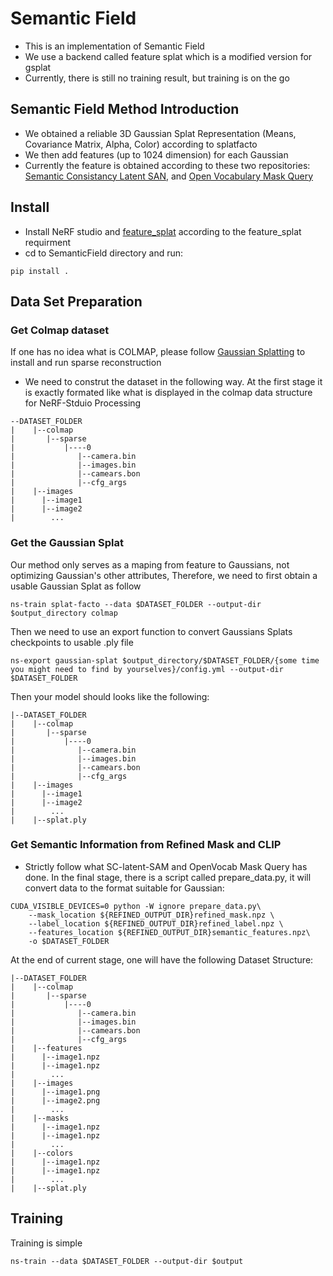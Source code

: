 # Semantic Field
- This is an implementation of Semantic Field
- We use a backend called feature splat which is a modified version for gsplat
- Currently, there is still no training result, but training is on the go


## Semantic Field Method Introduction
- We obtained a reliable 3D Gaussian Splat Representation (Means, Covariance Matrix, Alpha, Color) according to splatfacto
- We then add features (up to 1024 dimension) for each Gaussian
- Currently the feature is obtained according to these two repositories: [Semantic Consistancy Latent SAN](https://github.com/saliteta/SC-latent-SAM), and [Open Vocabulary Mask Query](https://github.com/saliteta/OpenVocabMaskQuery)

## Install
- Install NeRF studio and [feature_splat](https://github.com/saliteta/feature_splat) according to the feature_splat requirment
- cd to SemanticField directory and run:
```
pip install .
```

## Data Set Preparation
### Get Colmap dataset
If one has no idea what is COLMAP, please follow [Gaussian Splatting](https://github.com/graphdeco-inria/gaussian-splatting) to install and run sparse reconstruction
- We need to construt the dataset in the following way. At the first stage it is exactly formated like what is displayed in the colmap data structure for NeRF-Stduio Processing
```
--DATASET_FOLDER
|    |--colmap
|       |--sparse
|           |----0 
|              |--camera.bin
|              |--images.bin
|              |--camears.bon
|              |--cfg_args
|    |--images
|      |--image1
|      |--image2
|        ...
```

### Get the Gaussian Splat
Our method only serves as a maping from feature to Gaussians, not optimizing Gaussian's other attributes, Therefore, we need to first obtain a usable Gaussian Splat as follow
```
ns-train splat-facto --data $DATASET_FOLDER --output-dir $output_directory colmap
```
Then we need to use an export function to convert Gaussians Splats checkpoints to usable .ply file
```
ns-export gaussian-splat $output_directory/$DATASET_FOLDER/{some time you might need to find by yourselves}/config.yml --output-dir $DATASET_FOLDER 
```
Then your model should looks like the following: 
```
|--DATASET_FOLDER
|    |--colmap
|       |--sparse
|           |----0 
|              |--camera.bin
|              |--images.bin
|              |--camears.bon
|              |--cfg_args
|    |--images
|      |--image1
|      |--image2
|        ...
|    |--splat.ply
```

### Get Semantic Information from Refined Mask and CLIP
- Strictly follow what SC-latent-SAM and OpenVocab Mask Query has done. In the final stage, there is a script called prepare_data.py, it will convert data to the format suitable for Gaussian:
```
CUDA_VISIBLE_DEVICES=0 python -W ignore prepare_data.py\
    --mask_location ${REFINED_OUTPUT_DIR}refined_mask.npz \
    --label_location ${REFINED_OUTPUT_DIR}refined_label.npz \
    --features_location ${REFINED_OUTPUT_DIR}semantic_features.npz\
    -o $DATASET_FOLDER
```

At the end of current stage, one will have the following Dataset Structure:
```
|--DATASET_FOLDER
|    |--colmap
|       |--sparse
|           |----0 
|              |--camera.bin
|              |--images.bin
|              |--camears.bon
|              |--cfg_args
|    |--features
|      |--image1.npz
|      |--image1.npz
|        ...
|    |--images
|      |--image1.png
|      |--image2.png
|        ...
|    |--masks
|      |--image1.npz
|      |--image1.npz
|        ...
|    |--colors
|      |--image1.npz
|      |--image1.npz
|        ...
|    |--splat.ply
```

## Training 
Training is simple
```
ns-train --data $DATASET_FOLDER --output-dir $output
```

